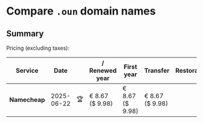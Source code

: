 # Compare `.oun` domain names

## Summary

Pricing (excluding taxes):

| Service | Date |  | / Renewed year | First year | Transfer | Restoration |
|--|--|--|--|--|--|--|
| **Namecheap** | 2025-06-22 | 🏆 | € 8.67<br>($ 9.98) | € 8.67<br>($ 9.98) | € 8.67<br>($ 9.98) |  |
